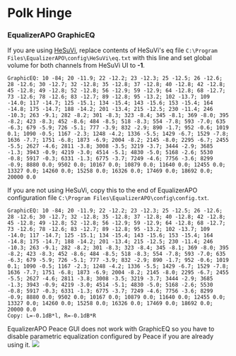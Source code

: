 # Polk Hinge
### EqualizerAPO GraphicEQ
If you are using [HeSuVi](https://sourceforge.net/projects/hesuvi/), replace contents of HeSuVi's eq file `C:\Program Files\EqualizerAPO\config\HeSuVi\eq.txt` with this line and set global volume for both channels from HeSuVi UI to **-1**.
```
GraphicEQ: 10 -84; 20 -11.9; 22 -12.2; 23 -12.3; 25 -12.5; 26 -12.6; 28 -12.6; 30 -12.7; 32 -12.8; 35 -12.8; 37 -12.8; 40 -12.8; 42 -12.8; 45 -12.8; 49 -12.8; 52 -12.8; 56 -12.9; 59 -12.9; 64 -12.8; 68 -12.7; 73 -12.6; 78 -12.6; 83 -12.7; 89 -12.8; 95 -13.2; 102 -13.7; 109 -14.0; 117 -14.7; 125 -15.1; 134 -15.4; 143 -15.6; 153 -15.4; 164 -14.8; 175 -14.7; 188 -14.2; 201 -13.4; 215 -12.5; 230 -11.4; 246 -10.3; 263 -9.1; 282 -8.2; 301 -8.3; 323 -8.4; 345 -8.1; 369 -8.0; 395 -8.2; 423 -8.3; 452 -8.6; 484 -8.5; 518 -8.3; 554 -7.8; 593 -7.0; 635 -6.3; 679 -5.9; 726 -5.1; 777 -3.9; 832 -2.9; 890 -1.7; 952 -0.6; 1019 0.1; 1090 -0.5; 1167 -2.3; 1248 -4.2; 1336 -5.5; 1429 -6.7; 1529 -7.8; 1636 -7.7; 1751 -6.8; 1873 -6.9; 2004 -8.2; 2145 -8.0; 2295 -6.7; 2455 -5.5; 2627 -4.6; 2811 -3.8; 3008 -3.5; 3219 -3.7; 3444 -2.9; 3685 -1.3; 3943 -0.9; 4219 -3.0; 4514 -5.1; 4830 -5.0; 5168 -2.6; 5530 -0.8; 5917 -0.3; 6331 -1.3; 6775 -3.7; 7249 -4.6; 7756 -3.6; 8299 -0.9; 8880 0.0; 9502 0.0; 10167 0.0; 10879 0.0; 11640 0.0; 12455 0.0; 13327 0.0; 14260 0.0; 15258 0.0; 16326 0.0; 17469 0.0; 18692 0.0; 20000 0.0
```
If you are not using HeSuVi, copy this to the end of EqualizerAPO configuration file `C:\Program Files\EqualizerAPO\config\config.txt`.
```
GraphicEQ: 10 -84; 20 -11.9; 22 -12.2; 23 -12.3; 25 -12.5; 26 -12.6; 28 -12.6; 30 -12.7; 32 -12.8; 35 -12.8; 37 -12.8; 40 -12.8; 42 -12.8; 45 -12.8; 49 -12.8; 52 -12.8; 56 -12.9; 59 -12.9; 64 -12.8; 68 -12.7; 73 -12.6; 78 -12.6; 83 -12.7; 89 -12.8; 95 -13.2; 102 -13.7; 109 -14.0; 117 -14.7; 125 -15.1; 134 -15.4; 143 -15.6; 153 -15.4; 164 -14.8; 175 -14.7; 188 -14.2; 201 -13.4; 215 -12.5; 230 -11.4; 246 -10.3; 263 -9.1; 282 -8.2; 301 -8.3; 323 -8.4; 345 -8.1; 369 -8.0; 395 -8.2; 423 -8.3; 452 -8.6; 484 -8.5; 518 -8.3; 554 -7.8; 593 -7.0; 635 -6.3; 679 -5.9; 726 -5.1; 777 -3.9; 832 -2.9; 890 -1.7; 952 -0.6; 1019 0.1; 1090 -0.5; 1167 -2.3; 1248 -4.2; 1336 -5.5; 1429 -6.7; 1529 -7.8; 1636 -7.7; 1751 -6.8; 1873 -6.9; 2004 -8.2; 2145 -8.0; 2295 -6.7; 2455 -5.5; 2627 -4.6; 2811 -3.8; 3008 -3.5; 3219 -3.7; 3444 -2.9; 3685 -1.3; 3943 -0.9; 4219 -3.0; 4514 -5.1; 4830 -5.0; 5168 -2.6; 5530 -0.8; 5917 -0.3; 6331 -1.3; 6775 -3.7; 7249 -4.6; 7756 -3.6; 8299 -0.9; 8880 0.0; 9502 0.0; 10167 0.0; 10879 0.0; 11640 0.0; 12455 0.0; 13327 0.0; 14260 0.0; 15258 0.0; 16326 0.0; 17469 0.0; 18692 0.0; 20000 0.0
Copy: L=-0.1dB*l, R=-0.1dB*R
```
EqualizerAPO Peace GUI does not work with GraphicEQ so you have to disable parametric equalization configured by Peace if you are already using it.
![](https://raw.githubusercontent.com/jaakkopasanen/AutoEq/master/results/SBAF-Serious/innerfidelity/onear/Polk%20Hinge/Polk%20Hinge.png)
